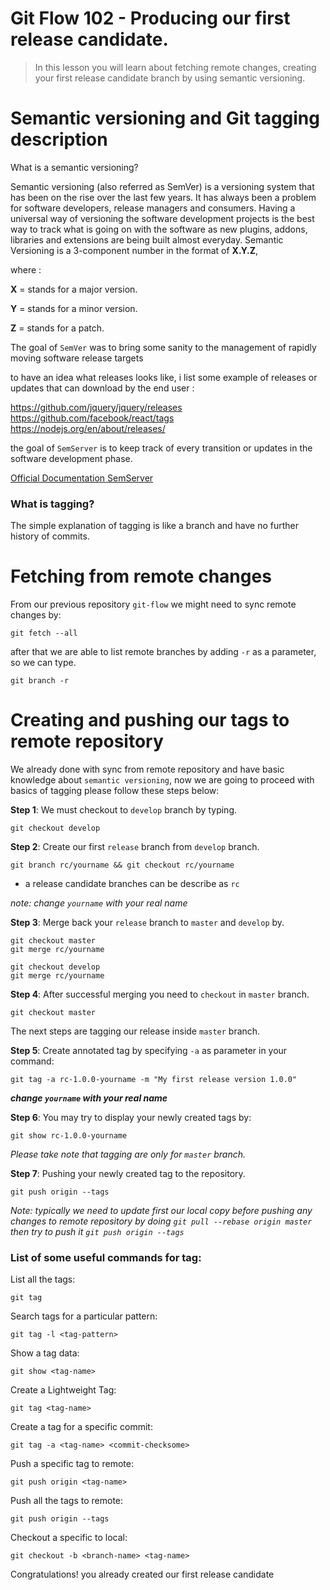 # Git Flow 102 - Producing our first release candidate.

> In this lesson you will learn about fetching remote changes, creating your first release candidate branch by using semantic versioning.

# Semantic versioning and Git tagging description
What is a semantic versioning?

Semantic versioning (also referred as SemVer) is a versioning system that has been on the rise over the last few years. It has always been a problem for software developers, release managers and consumers. Having a universal way of versioning the software development projects is the best way to track what is going on with the software as new plugins, addons, libraries and extensions are being built almost everyday.
Semantic Versioning is a 3-component number in the format of **X.Y.Z**, 

where :

**X** = stands for a major version.

**Y** = stands for a minor version.

**Z** = stands for a patch.

The goal of `SemVer` was to bring some sanity to the management of rapidly moving software release targets

to have an idea what releases looks like, i list some example of releases or updates that can download by the end user :

https://github.com/jquery/jquery/releases
https://github.com/facebook/react/tags
https://nodejs.org/en/about/releases/

the goal of `SemServer` is to keep track of every transition or updates in the software development phase.

[Official Documentation SemServer](https://semver.org/)

### What is tagging? 

 The simple explanation of tagging is like a branch and have no further history of commits.

# Fetching from remote changes

From our previous repository `git-flow` we might need to sync remote changes by:

```
git fetch --all 
```

after that we are able to list remote branches by adding `-r` as a parameter, so we can type.

```
git branch -r
```

# Creating and pushing our tags to remote repository

We already done with sync from remote repository and have basic knowledge about `semantic versioning`, now we are going to proceed with basics of tagging please follow these steps below:

**Step 1**: We must checkout to `develop` branch by typing.

```
git checkout develop
```

**Step 2**: Create our first `release` branch from `develop` branch.

```
git branch rc/yourname && git checkout rc/yourname
```

- a release candidate branches can be describe as `rc`

*note: change `yourname` with your real name*


**Step 3**: Merge back your `release` branch to `master` and `develop` by.

```
git checkout master
git merge rc/yourname

git checkout develop
git merge rc/yourname
```

**Step 4**: After successful merging you need to `checkout` in `master` branch.

```
git checkout master
```


The next steps are tagging our release inside `master` branch.


**Step 5**: Create annotated tag by specifying `-a` as parameter in your command:

```
git tag -a rc-1.0.0-yourname -m "My first release version 1.0.0"
```

***change `yourname` with your real name***

**Step 6**: You may try to display your newly created tags by:

```
git show rc-1.0.0-yourname
```

*Please take note that tagging are only for `master` branch.*

**Step 7**: Pushing your newly created tag to the repository.

```
git push origin --tags
```

*Note: typically we need to update first our local copy before pushing any changes to remote repository by doing `git pull --rebase origin master` then try to push it `git push origin --tags`*


### List of some useful commands for tag:

List all the tags:

```
git tag
```

Search tags for a particular pattern:

```
git tag -l <tag-pattern>
```

Show a tag data:

```
git show <tag-name>
```
 
Create a Lightweight Tag:

```
git tag <tag-name>
```

Create a tag for a specific commit:

```
git tag -a <tag-name> <commit-checksome>
```

Push a specific tag to remote:

```
git push origin <tag-name>
```

Push all the tags to remote:

```
git push origin --tags
```

Checkout a specific to local:

```
git checkout -b <branch-name> <tag-name>
```

Congratulations! you already created our first release candidate
